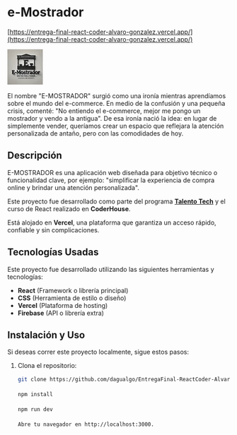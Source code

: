 # e-Mostrador 

[https://entrega-final-react-coder-alvaro-gonzalez.vercel.app/](https://entrega-final-react-coder-alvaro-gonzalez.vercel.app/)

![Vista previa del proyecto](./public/img/e-mostrador-80x80-a.webp)

El nombre "E-MOSTRADOR" surgió como una ironía mientras aprendíamos sobre el mundo del e-commerce. En medio de la confusión y una pequeña crisis, comenté: "No entiendo el e-commerce, mejor me pongo un mostrador y vendo a la antigua". De esa ironía nació la idea: en lugar de simplemente vender, queríamos crear un espacio que reflejara la atención personalizada de antaño, pero con las comodidades de hoy.

## Descripción

E-MOSTRADOR es una aplicación web diseñada para objetivo técnico o funcionalidad clave, por ejemplo: "simplificar la experiencia de compra online y brindar una atención personalizada".  

Este proyecto fue desarrollado como parte del programa **[Talento Tech](https://www.talentotech.uy)** y el curso de React realizado en **CoderHouse**.  

Está alojado en **Vercel**, una plataforma que garantiza un acceso rápido, confiable y sin complicaciones.


## Tecnologías Usadas

Este proyecto fue desarrollado utilizando las siguientes herramientas y tecnologías:

- **React** (Framework o librería principal)
- **CSS** (Herramienta de estilo o diseño)
- **Vercel** (Plataforma de hosting)
- **Firebase** (API o librería extra)

## Instalación y Uso

Si deseas correr este proyecto localmente, sigue estos pasos:

1. Clona el repositorio:
   ```bash
   git clone https://github.com/dagualgo/EntregaFinal-ReactCoder-AlvaroGonzalez.git

   npm install

   npm run dev

   Abre tu navegador en http://localhost:3000.

